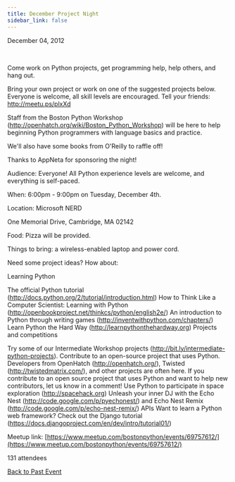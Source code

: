 ```yaml
---
title: December Project Night
sidebar_link: false
---
```


December 04, 2012


   

Come work on Python projects, get programming help, help others, and hang out.

Bring your own project or work on one of the suggested projects below. Everyone is welcome, all skill levels are encouraged. Tell your friends: http://meetu.ps/plxXd

Staff from the Boston Python Workshop (http://openhatch.org/wiki/Boston_Python_Workshop) will be here to help beginning Python programmers with language basics and practice.

We'll also have some books from O'Reilly to raffle off!

Thanks to AppNeta for sponsoring the night!

Audience: Everyone! All Python experience levels are welcome, and everything is self-paced.

When: 6:00pm - 9:00pm on Tuesday, December 4th.

Location: Microsoft NERD

One Memorial Drive, Cambridge, MA 02142

Food: Pizza will be provided.

Things to bring: a wireless-enabled laptop and power cord.

Need some project ideas? How about:

Learning Python

The official Python tutorial (http://docs.python.org/2/tutorial/introduction.html) How to Think Like a Computer Scientist: Learning with Python (http://openbookproject.net/thinkcs/python/english2e/) An introduction to Python through writing games (http://inventwithpython.com/chapters/) Learn Python the Hard Way (http://learnpythonthehardway.org) Projects and competitions

Try some of our Intermediate Workshop projects (http://bit.ly/intermediate-python-projects). Contribute to an open-source project that uses Python. Developers from OpenHatch (http://openhatch.org/), Twisted (http://twistedmatrix.com/), and other projects are often here. If you contribute to an open source project that uses Python and want to help new contributors, let us know in a comment! Use Python to participate in space exploration (http://spacehack.org) Unleash your inner DJ with the Echo Nest (http://code.google.com/p/pyechonest/) and Echo Nest Remix (http://code.google.com/p/echo-nest-remix/) APIs Want to learn a Python web framework? Check out the Django tutorial (https://docs.djangoproject.com/en/dev/intro/tutorial01/)


Meetup link: [https://www.meetup.com/bostonpython/events/69757612/](https://www.meetup.com/bostonpython/events/69757612/)

131 attendees

[Back to Past Event](past-events.md)